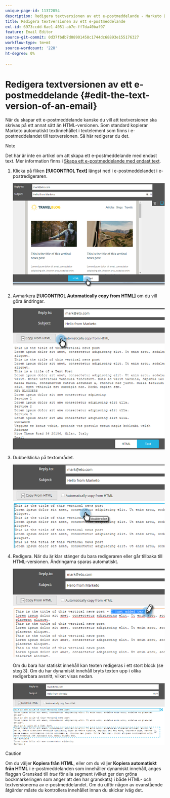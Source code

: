 ```yaml
---
unique-page-id: 11372054
description: Redigera textversionen av ett e-postmeddelande - Marketo Docs - produktdokumentation
title: Redigera textversionen av ett e-postmeddelande
exl-id: 6973ccdd-6ae1-4051-ab7e-ff7da40baf97
feature: Email Editor
source-git-commit: 0d37fbdb7d08901458c1744dc68893e155176327
workflow-type: tm+mt
source-wordcount: '228'
ht-degree: 0%

---
```


# Redigera textversionen av ett e-postmeddelande {#edit-the-text-version-of-an-email}

När du skapar ett e-postmeddelande kanske du vill att textversionen ska skrivas på ett annat sätt än HTML-versionen. Som standard kopierar Marketo automatiskt textinnehållet i textelement som finns i e-postmeddelandet till textversionen. Så här redigerar du det.

>[!NOTE]
>
>Det här är inte en artikel om att skapa ett e-postmeddelande med endast text. Mer information finns i [Skapa ett e-postmeddelande med endast text](/help/marketo/product-docs/email-marketing/general/creating-an-email/create-a-text-only-email.md).

1. Klicka på fliken **[!UICONTROL Text]** längst ned i e-postmeddelandet i e-postredigeraren.

   ![](assets/one-5.png)

1. Avmarkera **[!UICONTROL Automatically copy from HTML]** om du vill göra ändringar.

   ![](assets/two-5.png)

1. Dubbelklicka på textområdet.

   ![](assets/three-4.png)

1. Redigera. När du är klar stänger du bara redigeraren eller går tillbaka till HTML-versionen. Ändringarna sparas automatiskt.

   ![](assets/four-4.png)

   Om du bara har statiskt innehåll kan texten redigeras i ett stort block (se steg 3). Om du har dynamiskt innehåll bryts texten upp i olika redigerbara avsnitt, vilket visas nedan.

   ![](assets/five-3.png)

>[!CAUTION]
>
>Om du väljer **Kopiera från HTML**, eller om du väljer **Kopiera automatiskt från HTML** i e-postmeddelanden som innehåller dynamiskt innehåll, anges flaggan Granskad till _true_ för alla segment (vilket ger den gröna bockmarkeringen som anger att den har granskats) i både HTML- och textversionerna av e-postmeddelandet. Om du utför någon av ovanstående åtgärder måste du kontrollera innehållet innan du skickar iväg det.
